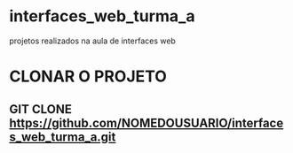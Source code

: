 # interfaces_web_turma_a
projetos realizados na aula de interfaces web

# CLONAR O PROJETO

## GIT CLONE https://github.com/NOMEDOUSUARIO/interfaces_web_turma_a.git